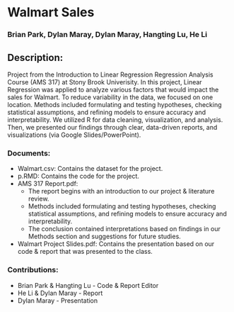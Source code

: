 # Walmart Sales
### Brian Park, Dylan Maray, Dylan Maray, Hangting Lu, He Li

## Description:
Project from the Introduction to Linear Regression Regression Analysis Course (AMS 317) at Stony Brook Univerisity. In this project, Linear Regression was applied to analyze various factors that would impact the sales for Walmart. To reduce variability in the data, we focused on one location. Methods included formulating and testing hypotheses, checking statistical assumptions, and refining models to ensure accuracy and interpretability. We utilized R for data cleaning, visualization, and analysis. Then, we presented our findings through clear, data-driven reports, and visualizations (via Google Slides/PowerPoint).

### Documents:
* Walmart.csv: Contains the dataset for the project.
* p.RMD: Contains the code for the project.
* AMS 317 Report.pdf:
  - The report begins with an introduction to our project & literature review.
  - Methods included formulating and testing hypotheses, checking statistical assumptions, and refining models to ensure accuracy and interpretability.
  - The conclusion contained interpretations based on findings in our Methods section and suggestions for future studies.
* Walmart Project Slides.pdf: Contains the presentation based on our code & report that was presented to the class.

### Contributions: 
* Brian Park & Hangting Lu - Code & Report Editor
* He Li & Dylan Maray - Report
* Dylan Maray - Presentation  
